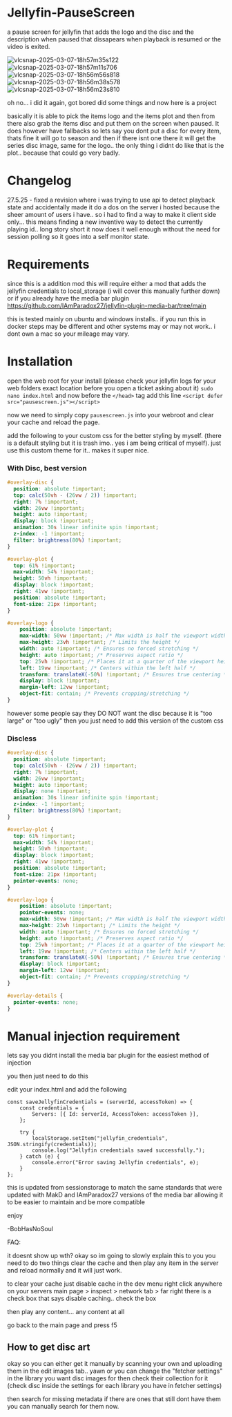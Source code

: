 # Jellyfin-PauseScreen
a pause screen for jellyfin that adds the logo and the disc and the description when paused that dissapears when playback is resumed or the video is exited.

![vlcsnap-2025-03-07-18h57m35s122](https://github.com/user-attachments/assets/c449b0ed-f0c7-438b-b2a0-35703c3f8e16)
![vlcsnap-2025-03-07-18h57m11s706](https://github.com/user-attachments/assets/fb28c8a1-06e4-443d-8d6c-7036f1bfa944)
![vlcsnap-2025-03-07-18h56m56s818](https://github.com/user-attachments/assets/b73f7218-df89-409b-8970-ac2341fff2d7)
![vlcsnap-2025-03-07-18h56m38s578](https://github.com/user-attachments/assets/b487d7d9-bc27-408b-8546-61962c32cd03)
![vlcsnap-2025-03-07-18h56m23s810](https://github.com/user-attachments/assets/3edc7e02-895e-4495-9a5e-ebd8a3516d64)


oh no... i did it again, got bored did some things and now here is a project 

basically it is able to pick the items logo and the items plot and then from there also grab the items disc and put them on the screen when paused. It does however have fallbacks so lets say you dont put a disc for every item, thats fine it will go to season and then if there isnt one there it will get the series disc image, same for the logo.. the only thing i didnt do like that is the plot.. because that could go very badly.

# Changelog
27.5.25 - fixed a revision where i was trying to use api to detect playback state and accidentally made it do a dos on the server i hosted because the sheer amount of users i have.. so i had to find a way to make it client side only... this means finding a new inventive way to detect the currently playing id.. long story short it now does it well enough without the need for session polling so it goes into a self monitor state.

# Requirements

since this is a addition mod this will require either a mod that adds the jellyfin credentials to local_storage (i will cover this manually further down) or if you already have the media bar plugin https://github.com/IAmParadox27/jellyfin-plugin-media-bar/tree/main 

this is tested mainly on ubuntu and windows installs.. if you run this in docker steps may be different and other systems may or may not work.. i dont own a mac so your mileage may vary.

# Installation

open the web root for your install (please check your jellyfin logs for your web folders exact location before you open a ticket asking about it)
`sudo nano index.html` and now before the `</head>` tag add this line `<script defer src="pausescreen.js"></script>`

now we need to simply copy `pausescreen.js` into your webroot and clear your cache and reload the page.

add the following to your custom css for the better styling by myself. (there is a default styling but it is trash imo.. yes i am being critical of myself). just use this custom theme for it.. makes it super nice.

### With Disc, best version

````css
#overlay-disc {
  position: absolute !important;  
  top: calc(50vh - (26vw / 2)) !important;
  right: 7% !important;
  width: 26vw !important;
  height: auto !important;
  display: block !important;
  animation: 30s linear infinite spin !important;
  z-index: -1 !important;
  filter: brightness(80%) !important;
}

#overlay-plot {
  top: 61% !important;
  max-width: 54% !important;
  height: 50vh !important;
  display: block !important;
  right: 41vw !important;
  position: absolute !important;
  font-size: 21px !important;
}

#overlay-logo {
    position: absolute !important;
    max-width: 50vw !important; /* Max width is half the viewport width */
    max-height: 23vh !important; /* Limits the height */
    width: auto !important; /* Ensures no forced stretching */
    height: auto !important; /* Preserves aspect ratio */
    top: 25vh !important; /* Places it at a quarter of the viewport height */
    left: 19vw !important; /* Centers within the left half */
    transform: translateX(-50%) !important; /* Ensures true centering */
    display: block !important;
	margin-left: 12vw !important;
    object-fit: contain; /* Prevents cropping/stretching */
}
````

however some people say they DO NOT want the disc because it is "too large" or "too ugly" then you just need to add this version of the custom css

### Discless

````css
#overlay-disc {
  position: absolute !important;  
  top: calc(50vh - (26vw / 2)) !important;
  right: 7% !important;
  width: 26vw !important;
  height: auto !important;
  display: none !important;
  animation: 30s linear infinite spin !important;
  z-index: -1 !important;
  filter: brightness(80%) !important;
}

#overlay-plot {
  top: 61% !important;
  max-width: 54% !important;
  height: 50vh !important;
  display: block !important;
  right: 41vw !important;
  position: absolute !important;
  font-size: 21px !important;
  pointer-events: none;
}

#overlay-logo {
    position: absolute !important;
    pointer-events: none;
    max-width: 50vw !important; /* Max width is half the viewport width */
    max-height: 23vh !important; /* Limits the height */
    width: auto !important; /* Ensures no forced stretching */
    height: auto !important; /* Preserves aspect ratio */
    top: 25vh !important; /* Places it at a quarter of the viewport height */
    left: 19vw !important; /* Centers within the left half */
    transform: translateX(-50%) !important; /* Ensures true centering */
    display: block !important;
	margin-left: 12vw !important;
    object-fit: contain; /* Prevents cropping/stretching */
}

#overlay-details {
  pointer-events: none;
}
````

# Manual injection requirement

lets say you didnt install the media bar plugin for the easiest method of injection

you then just need to do this

edit your index.html and add the following 

````
const saveJellyfinCredentials = (serverId, accessToken) => {
    const credentials = {
        Servers: [{ Id: serverId, AccessToken: accessToken }],
    };

    try {
        localStorage.setItem("jellyfin_credentials", JSON.stringify(credentials));
        console.log("Jellyfin credentials saved successfully.");
    } catch (e) {
        console.error("Error saving Jellyfin credentials", e);
    }
};
````

this is updated from sessionstorage to match the same standards that were updated with MakD and IAmParadox27 versions of the media bar allowing it to be easier to maintain and be more compatible 

enjoy

-BobHasNoSoul


FAQ:

it doesnt show up wth?
okay so im going to slowly explain this to you you need to do two things clear the cache and then play any item in the server and reload normally and it will just work.

to clear your cache just disable cache in the dev menu right click anywhere on your servers main page > inspect > network tab > far right there is a check box that says disable caching.. check the box

then play any content... any content at all

go back to the main page and press f5 


## How to get disc art

okay so you can either get it manually by scanning your own and uploading them in the edit images tab.. yawn or you can change the "fetcher settings" in the library you want disc images for then check their collection for it (check disc inside the settings for each library you have in fetcher settings)

then search for missing metadata if there are ones that still dont have them you can manually search for them now.
